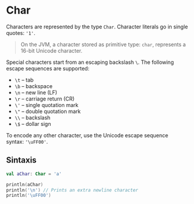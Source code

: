 # Char

Characters are represented by the type `Char`. Character literals go in single quotes: `'1'`.

> On the JVM, a character stored as primitive type: `char`, represents a 16-bit Unicode character.

Special characters start from an escaping backslash `\`. The following escape sequences are supported:

- `\t` – tab    
- `\b` – backspace    
- `\n` – new line (LF)    
- `\r` – carriage return (CR)    
- `\'` – single quotation mark    
- `\"` – double quotation mark    
- `\\` – backslash    
- `\$` – dollar sign    

To encode any other character, use the Unicode escape sequence syntax: `'\uFF00'`.

## Sintaxis

```kotlin
val aChar: Char = 'a'

println(aChar)
println('\n') // Prints an extra newline character
println('\uFF00')
```
